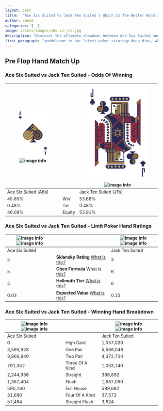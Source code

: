 ```yaml
---
layout: post
title:  "Ace Six Suited Vs Jack Ten Suited | Which Is The Better Hand In Poker? A Complete Guide"
author: reece
categories: [  ]
image: assets/images/a6s-vs-jts.jpg
description: "Discover the ultimate showdown between Ace Six Suited and Jack Ten Suited in poker! Uncover the odds, strategies, and scenarios where one hand triumphs over the other. Get ready to up your poker game with this thrilling analysis."
first_paragraph: "<p>Welcome to our latest poker strategy deep dive, where we're pitting two distinct hands against each other in a high-stakes showdown: Ace Six Suited vs Jack Ten Suited.</p><p>In the dynamic world of poker, every decision counts, and knowing which hand holds the upper hand is key to your success at the table.</p><p>In this article, we'll dissect these two hands, explore the scenarios where one dominates the other, and equip you with the knowledge to make strategic choices that can tip the odds in your favor.</p><p>Get ready to unravel the intriguing dynamics of these poker hands and elevate your game to new heights.</p>"
---
```




[comment]: # (sp0)

## Pre Flop Hand Match Up

<div class="table hand-ratings" markdown="1"> 



### Ace Six Suited vs Jack Ten Suited - Odds Of Winning


    
| ![image info](assets/images/hand1/A.png) ![image info](assets/images/hand1/6s.png) |  | ![image info](assets/images/hand2/J.png) ![image info](assets/images/hand2/Ts.png) |
| -------- | -------- | -------- |
| Ace Six Suited (A6s) |  | Jack Ten Suited (JTs) |
| 45.85% | Win | 53.68% |
| 0.48% | Tie | 0.48% |
| 46.09% | Equity | 53.91% |




[comment]: # (sp1)



### Ace Six Suited vs Jack Ten Suited - Limit Poker Hand Ratings


    
| ![image info](https://www.riverpairs.com/assets/images/hand1/A.png) ![image info](https://www.riverpairs.com/assets/images/hand1/6s.png) |  | ![image info](https://www.riverpairs.com/assets/images/hand2/J.png) ![image info](https://www.riverpairs.com/assets/images/hand2/Ts.png) |
| -------- | -------- | -------- |
| Ace Six Suited |  | Jack Ten Suited |
| 5 | **Sklansky Rating** [What is this?](/sklansky-rating-explained) | 3 |
| 5 | **Chen Formula** [What is this?](/chen-formula-explained) | 6 |
| 5 | **Hellmuth Tier** [What is this?](/Hellmuth-tier-explained) | 6 |
| 0.03 | **Expected Value** [What is this?](/expected-value-explained) | 0.15 |




[comment]: # (sp2)



### Ace Six Suited vs Jack Ten Suited - Winning Hand Breakdown


    
| ![image info](https://www.riverpairs.com/assets/images/hand1/A.png) ![image info](https://www.riverpairs.com/assets/images/hand1/6s.png) |  | ![image info](https://www.riverpairs.com/assets/images/hand2/J.png) ![image info](https://www.riverpairs.com/assets/images/hand2/Ts.png) |
| -------- | -------- | -------- |
| Ace Six Suited |  | Jack Ten Suited |
| 0 | High Card | 1,057,020 |
| 3,590,928 | One Pair | 5,568,048 |
| 3,866,940 | Two Pair | 4,372,704 |
| 791,352 | Three Of A Kind | 1,003,140 |
| 2,244,936 | Straight | 386,892 |
| 1,387,404 | Flush | 1,687,060 |
| 590,160 | Full House | 589,692 |
| 31,680 | Four Of A Kind | 37,572 |
| 57,464 | Straight Flush | 3,624 |




[comment]: # (sp3)



</div>

[comment]: # (sp4)



[comment]: # (sp5)

